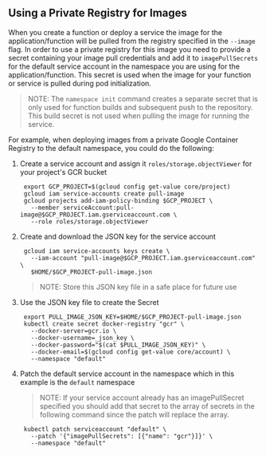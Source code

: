 ## Using a Private Registry for Images

When you create a function or deploy a service the image for the application/function will be pulled from the registry specified in the `--image` flag. In order to use a private registry for this image you need to provide a secret containing your image pull credentials and add it to `imagePullSecrets` for the default service account in the namespace you are using for the application/function. This secret is used when the image for your function or service is pulled during pod initialization.

> NOTE: The `namespace init` command creates a separate secret that is only used for function builds and subsequent push to the repository. This build secret is not used when pulling the image for running the service.

For example, when deploying images from a private Google Container Registry to the default namespace, you could do the following:

1. Create a service account and assign it `roles/storage.objectViewer` for your project's GCR bucket

        export GCP_PROJECT=$(gcloud config get-value core/project)
        gcloud iam service-accounts create pull-image
        gcloud projects add-iam-policy-binding $GCP_PROJECT \
          --member serviceAccount:pull-image@$GCP_PROJECT.iam.gserviceaccount.com \
          --role roles/storage.objectViewer

2. Create and download the JSON key for the service account

        gcloud iam service-accounts keys create \
          --iam-account "pull-image@$GCP_PROJECT.iam.gserviceaccount.com" \
          $HOME/$GCP_PROJECT-pull-image.json

    > NOTE: Store this JSON key file in a safe place for future use

3. Use the JSON key file to create the Secret

        export PULL_IMAGE_JSON_KEY=$HOME/$GCP_PROJECT-pull-image.json
        kubectl create secret docker-registry "gcr" \
          --docker-server=gcr.io \
          --docker-username=_json_key \
          --docker-password="$(cat $PULL_IMAGE_JSON_KEY)" \
          --docker-email=$(gcloud config get-value core/account) \
          --namespace "default"

4. Patch the default service account in the namespace which in this example is the `default` namespace

    > NOTE: If your service account already has an imagePullSecret specified you should add that secret to the array of secrets in the following command since the patch will replace the array.

        kubectl patch serviceaccount "default" \
          --patch '{"imagePullSecrets": [{"name": "gcr"}]}' \
          --namespace "default"

